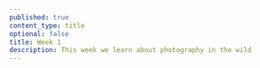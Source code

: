 ```yaml
---
published: true
content_type: title
optional: false
title: Week 1
description: This week we learn about photography in the wild
---
```

